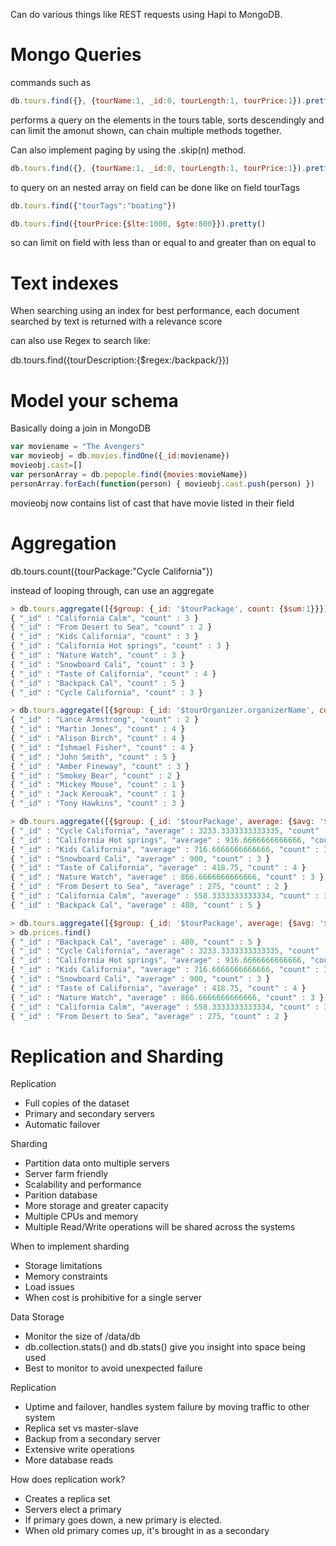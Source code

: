 Can do various things like REST requests using Hapi to MongoDB.

# Mongo Queries
commands such as
```js
db.tours.find({}, {tourName:1, _id:0, tourLength:1, tourPrice:1}).pretty().sort({tourPrice:-1}).limit(1)
```

performs a query on the elements in the tours table, sorts descendingly and can limit the amonut shown, can chain multiple methods together.

Can also implement paging by using the .skip(n) method.

```js
db.tours.find({}, {tourName:1, _id:0, tourLength:1, tourPrice:1}).pretty().sort({tourPrice:-1}).limit(1).skip(20)
```

to query on an nested array on field can be done like on field tourTags
```js
db.tours.find({"tourTags":"boating"})

db.tours.find({tourPrice:{$lte:1000, $gte:800}}).pretty()
```
so can limit on field with less than or equal to and greater than on equal to

# Text indexes
When searching using an index for best performance, each document searched by text is returned with a relevance score

can also use Regex to search like:

db.tours.find({tourDescription:{$regex:/backpack/}})

# Model your schema
Basically doing a join in MongoDB

```js
var moviename = "The Avengers"
var movieobj = db.movies.findOne({_id:moviename})
movieobj.cast=[]
var personArray = db.pepople.find({movies:movieName})
personArray.forEach(function(person) { movieobj.cast.push(person) })
```

movieobj now contains list of cast that have movie listed in their field

# Aggregation
db.tours.count({tourPackage:"Cycle California"})

instead of looping through, can use an aggregate

```js
> db.tours.aggregate([{$group: {_id: '$tourPackage', count: {$sum:1}}}])
{ "_id" : "California Calm", "count" : 3 }
{ "_id" : "From Desert to Sea", "count" : 2 }
{ "_id" : "Kids California", "count" : 3 }
{ "_id" : "California Hot springs", "count" : 3 }
{ "_id" : "Nature Watch", "count" : 3 }
{ "_id" : "Snowboard Cali", "count" : 3 }
{ "_id" : "Taste of California", "count" : 4 }
{ "_id" : "Backpack Cal", "count" : 5 }
{ "_id" : "Cycle California", "count" : 3 }

> db.tours.aggregate([{$group: {_id: '$tourOrganizer.organizerName', count: {$sum:1}}}])
{ "_id" : "Lance Armstrong", "count" : 2 }
{ "_id" : "Martin Jones", "count" : 4 }
{ "_id" : "Alison Birch", "count" : 4 }
{ "_id" : "Ishmael Fisher", "count" : 4 }
{ "_id" : "John Smith", "count" : 5 }
{ "_id" : "Amber Fineway", "count" : 3 }
{ "_id" : "Smokey Bear", "count" : 2 }
{ "_id" : "Mickey Mouse", "count" : 1 }
{ "_id" : "Jack Kerouak", "count" : 1 }
{ "_id" : "Tony Hawkins", "count" : 3 }

> db.tours.aggregate([{$group: {_id: '$tourPackage', average: {$avg: '$tourPrice'}, count: {$sum: 1}}}])
{ "_id" : "Cycle California", "average" : 3233.3333333333335, "count" : 3 }
{ "_id" : "California Hot springs", "average" : 916.6666666666666, "count" : 3 }
{ "_id" : "Kids California", "average" : 716.6666666666666, "count" : 3 }
{ "_id" : "Snowboard Cali", "average" : 900, "count" : 3 }
{ "_id" : "Taste of California", "average" : 418.75, "count" : 4 }
{ "_id" : "Nature Watch", "average" : 866.6666666666666, "count" : 3 }
{ "_id" : "From Desert to Sea", "average" : 275, "count" : 2 }
{ "_id" : "California Calm", "average" : 558.3333333333334, "count" : 3 }
{ "_id" : "Backpack Cal", "average" : 480, "count" : 5 }

> db.tours.aggregate([{$group: {_id: '$tourPackage', average: {$avg: '$tourPrice'}, count: {$sum: 1}}}, {$out: 'prices'}]) //inserts into new category using out operator
> db.prices.find()
{ "_id" : "Backpack Cal", "average" : 480, "count" : 5 }
{ "_id" : "Cycle California", "average" : 3233.3333333333335, "count" : 3 }
{ "_id" : "California Hot springs", "average" : 916.6666666666666, "count" : 3 }
{ "_id" : "Kids California", "average" : 716.6666666666666, "count" : 3 }
{ "_id" : "Snowboard Cali", "average" : 900, "count" : 3 }
{ "_id" : "Taste of California", "average" : 418.75, "count" : 4 }
{ "_id" : "Nature Watch", "average" : 866.6666666666666, "count" : 3 }
{ "_id" : "California Calm", "average" : 558.3333333333334, "count" : 3 }
{ "_id" : "From Desert to Sea", "average" : 275, "count" : 2 }
```

# Replication and Sharding
Replication
- Full copies of the dataset
- Primary and secondary servers
- Automatic failover

Sharding
- Partition data onto multiple servers
- Server farm friendly
- Scalability and performance
- Parition database
- More storage and greater capacity
- Multiple CPUs and memory
- Multiple Read/Write operations will be shared across the systems

When to implement sharding
- Storage limitations
- Memory constraints
- Load issues
- When cost is prohibitive for a single server

Data Storage
- Monitor the size of /data/db
- db.collection.stats() and db.stats() give you insight into space being used
- Best to monitor to avoid unexpected failure

Replication
- Uptime and failover, handles system failure by moving traffic to other system
- Replica set vs master-slave
- Backup from a secondary server
- Extensive write operations
- More database reads

How does replication work?
- Creates a replica set
- Servers elect a primary 
- If primary goes down, a new primary is elected.
- When old primary comes up, it's brought in as a secondary